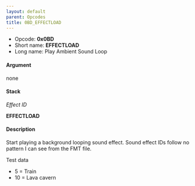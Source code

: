 ```yaml
---
layout: default
parent: Opcodes
title: 0BD_EFFECTLOAD
---
```


-   Opcode: **0x0BD**
-   Short name: **EFFECTLOAD**
-   Long name: Play Ambient Sound Loop

#### Argument

none

#### Stack

  
*Effect ID*

**EFFECTLOAD**

#### Description

Start playing a background looping sound effect. Sound effect IDs follow no pattern I can see from the FMT file.

  
Test data

-   5 = Train
-   10 = Lava cavern
